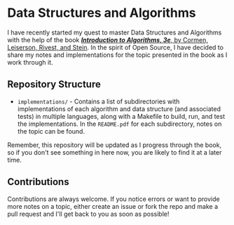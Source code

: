 # Data Structures and Algorithms

I have recently started my quest to master Data Structures and Algorithms with the help of the book [__*Introduction to Algorithms, 3e*__, by Cormen, Leiserson, Rivest, and Stein](https://mitpress.ublish.com/book/introduction-algorithms). In the spirit of Open Source, I have decided to share my notes and implementations for the topic presented in the book as I work through it.

## Repository Structure

- `implementations/` - Contains a list of subdirectories with implementations of each algorithm and data structure (and associated tests) in multiple languages, along with a Makefile to build, run, and test the implementations. In the `README.pdf` for each subdirectory, notes on the topic can be found.

Remember, this repository will be updated as I progress through the book, so if you don't see something in here now, you are likely to find it at a later time.

## Contributions

Contributions are always welcome. If you notice errors or want to provide more notes on a topic, either create an issue or fork the repo and make a pull request and I'll get back to you as soon as possible!
